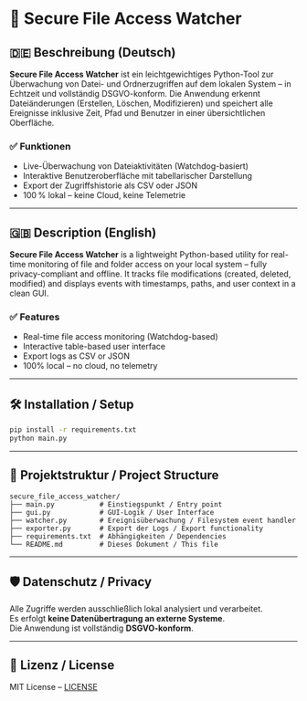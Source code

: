 # 🔐 Secure File Access Watcher

## 🇩🇪 Beschreibung (Deutsch)

**Secure File Access Watcher** ist ein leichtgewichtiges Python-Tool zur Überwachung von Datei- und Ordnerzugriffen auf dem lokalen System – in Echtzeit und vollständig DSGVO-konform. Die Anwendung erkennt Dateiänderungen (Erstellen, Löschen, Modifizieren) und speichert alle Ereignisse inklusive Zeit, Pfad und Benutzer in einer übersichtlichen Oberfläche.

### ✅ Funktionen

- Live-Überwachung von Dateiaktivitäten (Watchdog-basiert)
- Interaktive Benutzeroberfläche mit tabellarischer Darstellung
- Export der Zugriffshistorie als CSV oder JSON
- 100 % lokal – keine Cloud, keine Telemetrie

---

## 🇬🇧 Description (English)

**Secure File Access Watcher** is a lightweight Python-based utility for real-time monitoring of file and folder access on your local system – fully privacy-compliant and offline. It tracks file modifications (created, deleted, modified) and displays events with timestamps, paths, and user context in a clean GUI.

### ✅ Features

- Real-time file access monitoring (Watchdog-based)
- Interactive table-based user interface
- Export logs as CSV or JSON
- 100% local – no cloud, no telemetry

---

## 🛠️ Installation / Setup

```bash
pip install -r requirements.txt
python main.py
```

---

## 📁 Projektstruktur / Project Structure

```
secure_file_access_watcher/
├── main.py           # Einstiegspunkt / Entry point
├── gui.py            # GUI-Logik / User Interface
├── watcher.py        # Ereignisüberwachung / Filesystem event handler
├── exporter.py       # Export der Logs / Export functionality
├── requirements.txt  # Abhängigkeiten / Dependencies
└── README.md         # Dieses Dokument / This file
```

---

## 🛡️ Datenschutz / Privacy

Alle Zugriffe werden ausschließlich lokal analysiert und verarbeitet.  
Es erfolgt **keine Datenübertragung an externe Systeme**.  
Die Anwendung ist vollständig **DSGVO-konform**.

---

## 📃 Lizenz / License

MIT License – [LICENSE](LICENSE)
